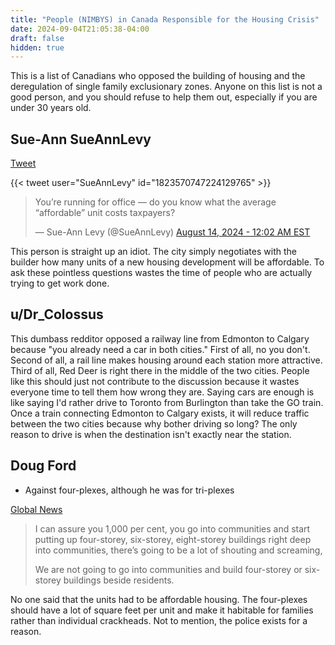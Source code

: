 ```yaml
---
title: "People (NIMBYS) in Canada Responsible for the Housing Crisis"
date: 2024-09-04T21:05:38-04:00
draft: false
hidden: true
---
```


This is a list of Canadians who opposed the building of housing and the deregulation of single family exclusionary zones. Anyone on this list is not a good person, and you should refuse to help them out, especially if you are under 30 years old.

## Sue-Ann SueAnnLevy

[Tweet](https://x.com/SueAnnLevy/status/1823570747224129765)

{{< tweet user="SueAnnLevy" id="1823570747224129765" >}}

> You’re running for office — do you know what the average “affordable” unit costs taxpayers?
>
> — Sue-Ann Levy (@SueAnnLevy) [August 14, 2024 - 12:02 AM EST](https://x.com/SueAnnLevy/status/1823570747224129765)

This person is straight up an idiot. The city simply negotiates with the builder how many units of a new housing development will be affordable. To ask these pointless questions wastes the time of people who are actually trying to get work done.

## u/Dr_Colossus

This dumbass redditor opposed a railway line from Edmonton to Calgary because "you already need a car in both cities." First of all, no you don't. Second of all, a rail line makes housing around each station more attractive. Third of all, Red Deer is right there in the middle of the two cities. People like this should just not contribute to the discussion because it wastes everyone time to tell them how wrong they are. Saying cars are enough is like saying I'd rather drive to Toronto from Burlington than take the GO train. Once a train connecting Edmonton to Calgary exists, it will reduce traffic between the two cities because why bother driving so long? The only reason to drive is when the destination isn't exactly near the station.

## Doug Ford

- Against four-plexes, although he was for tri-plexes

[Global News](https://globalnews.ca/news/10374953/premier-ford-rules-out-ontario-wide-fourplex-policy/)

> I can assure you 1,000 per cent, you go into communities and start putting up four-storey, six-storey, eight-storey buildings right deep into communities, there’s going to be a lot of shouting and screaming,
>
> We are not going to go into communities and build four-storey or six-storey buildings beside residents.

No one said that the units had to be affordable housing. The four-plexes should have a lot of square feet per unit and make it habitable for families rather than individual crackheads. Not to mention, the police exists for a reason.
